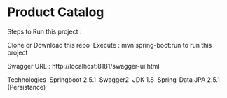 # Product Catalog

Steps to Run this project :&nbsp;

Clone or Download this repo&nbsp;
Execute :  mvn spring-boot:run to run this project&nbsp;

Swagger URL : http://localhost:8181/swagger-ui.html&nbsp;

Technologies&nbsp;
Springboot 2.5.1&nbsp;
Swagger2&nbsp; 
JDK 1.8&nbsp;
Spring-Data JPA 2.5.1 (Persistance)&nbsp;
